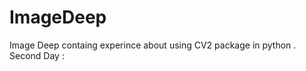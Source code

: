 # ImageDeep
Image Deep containg experince about using CV2 package in python .</br> 
Second Day :     
   
  
